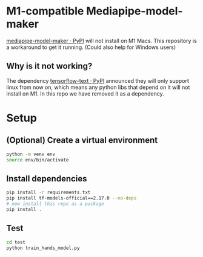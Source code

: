 # M1-compatible Mediapipe-model-maker

[mediapipe-model-maker · PyPI](https://pypi.org/project/mediapipe-model-maker/) will not install on M1 Macs. This repository is a workaround to get it running. (Could also help for Windows users)

## Why is it not working?

The dependency [tensorflow-text · PyPI](https://pypi.org/project/tensorflow-text/) announced they will only support linux from now on, which means any python libs that depend on it will not install on M1. In this repo we have removed it as a dependency. 

# Setup 

## (Optional) Create a virtual environment
```bash
python -m venv env
source env/bin/activate
```

## Install dependencies
```bash
pip install -r requirements.txt
pip install tf-models-official==2.17.0 --no-deps
# now install this repo as a package
pip install .
```

## Test
```bash
cd test
python train_hands_model.py
```